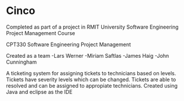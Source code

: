 # Cinco
Completed as part of a project in RMIT University Software Engineering Project Management Course

CPT330 Software Engineering Project Management

Created as a team 
-Lars Werner 
-Miriam Saftlas
-James Haig
-John Cunningham 

A ticketing system for assigning tickets to technicians based on levels. Tickets have severity levels which can be changed. Tickets are able to resolved and 
can be assigned to appropiate technicians. Created using Java and eclipse as the IDE
